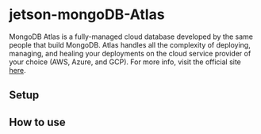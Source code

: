 # jetson-mongoDB-Atlas

MongoDB Atlas is a fully-managed cloud database developed by the same people that build MongoDB. Atlas handles all the complexity of deploying, managing, and healing your deployments on the cloud service provider of your choice (AWS, Azure, and GCP). For more info, visit the official site [here](https://docs.atlas.mongodb.com/).





## Setup 

## How to use
